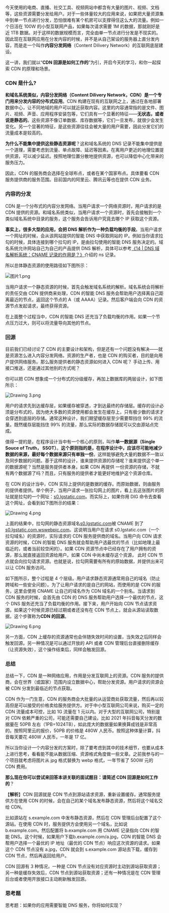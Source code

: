 <p data-nodeid="605" class="">今天使用的电商、直播、社交工具、视频网站中都含有大量的图片、视频、文档等，这些资源需要分发给用户。对于一些体量较大的应用来说，如果把大量资源集中到单一节点进行分发，恐怕很难有某个机房可以支撑得住这么大的流量。例如一个日活在 100W 的小型互联网产品，如果每次请求需要 1M 的数据，那就刚好是近 1TB 数据。对于这样的数据规模而言，完全由单一节点进行分发是不现实的。因此现在互联网应用在分发内容的时候，并不是从自己架设的服务器上直分发内容，而是走一个叫作<strong data-nodeid="646">内容分发网络</strong>（Content Dilivery Network）的互联网底层建设。</p>
<p data-nodeid="606">这一讲，我们就以“<strong data-nodeid="652">CDN 回源是如何工作的</strong>”为引，开启今天的学习，和你一起探索 CDN 的原理和场景。</p>
<h3 data-nodeid="607">CDN 是什么?</h3>
<p data-nodeid="608"><strong data-nodeid="662">和域名系统类似，内容分发网络（Content Dilivery Network，CDN）是一个专门用来分发内容的分布式应用</strong>。CDN 构建在现有的互联网之上，通过在各地部署数据中心，让不同地域的用户可以就近获取内容。这里的内容通常指的是文件、图片、视频、声音、应用程序安装包等，它们具有一个显著的特征——<strong data-nodeid="663">无状态，或者说是静态的</strong>。这些资源不像订单数据、库存数据等，它们一旦发布，就很少会发生变化。另一个显著的特征，是这些资源往往会被大量的用户需要，因此分发它们的流量成本是较高的。</p>
<p data-nodeid="609"><strong data-nodeid="668">为什么不能集中提供这些静态资源呢</strong>？这和域名系统的 DNS 记录不能集中提供是一个道理，需要考虑到流量、单点故障、延迟等因素。在离用户更近的地理位置提供资源，可以减少延迟。按照地理位置分散地提供资源，也可以降低中心化带来的服务压力。</p>
<p data-nodeid="610">因此，CDN 的服务商会选择在全球布点，或者在某个国家布点。具体要看 CDN 服务提供商的服务范围。目前国内的阿里云、腾讯云等也在提供 CDN 业务。</p>
<h3 data-nodeid="611">内容的分发</h3>
<p data-nodeid="612">CDN 是一个分布式的内容分发网络。当用户请求一个网络资源时，用户请求的是 CDN 提供的资源。和域名系统类似，当用户请求一个资源时，首先会接触到一个类似域名系统中目录的服务，这个服务会告诉用户究竟去哪个 IP 获取这个资源。</p>
<p data-nodeid="613"><strong data-nodeid="682">事实上，很多大型的应用，会把 DNS 解析作为一种负载均衡的手段</strong>。当用户请求一个网址的时候，会从该网站提供的智能 DNS 中获取网站的 IP。例如当你请求拉勾的时候，具体连接到哪个拉勾的 IP，是由拉勾使用的智能 DNS 服务决定的。域名系统允许网站自己为自己的产品提供 DNS 解析，具体可以参考<a href="https://kaiwu.lagou.com/course/courseInfo.htm?courseId=837#/detail/pc?id=7281&amp;fileGuid=xxQTRXtVcqtHK6j8" data-nodeid="680">《14 | DNS 域名解析系统：CNAME 记录的作用是？》</a>介绍的 ns 记录。</p>
<p data-nodeid="614">所以总体静态资源的使用路径如下图所示：</p>
<p data-nodeid="756" class="te-preview-highlight"><img src="https://s0.lgstatic.com/i/image6/M00/41/EE/CioPOWCvAPCAKWMAAAM_tmZAhpc658.png" alt="图片1.png" data-nodeid="759"></p>

<p data-nodeid="616">当用户请求一个静态资源的时候，首先会触发域名系统的解析。域名系统会将解析的责任交由 CDN 提供商来处理，CDN 的智能 DNS 服务会帮助用户选择离自己距离最近的节点，返回这个节点的 A（或 AAAA）记录。然后客户端会向 CDN 的资源节点发起请求，最终获得资源。</p>
<p data-nodeid="617">在上面整个过程当中，CDN 的智能 DNS 还充当了负载均衡的作用。如果一个节点压力过大，则可以将流量导向其他的节点。</p>
<h3 data-nodeid="618">回源</h3>
<p data-nodeid="619">目前我们已经讨论了 CDN 的主要设计和架构，但是还有一个问题没有解决——就是资源怎么进入内容分发网络。资源的生产者，也是 CDN 的购买者，目的是向用户提供网络服务。那么服务提供者的静态资源如何进入 CDN 呢？ 手动上传、用接口推送，还是通过其他别的方式呢？</p>
<p data-nodeid="620">你可以把 CDN 想象成一个分布式的分级缓存，再加上数据库的两层设计，如下图所示：</p>
<p data-nodeid="621"><img src="https://s0.lgstatic.com/i/image6/M00/41/91/CioPOWCsuKeAIBZBAAGS1a5eHTk676.png" alt="Drawing 3.png" data-nodeid="694"></p>
<p data-nodeid="622">用户的请求先到达缓存层，如果缓存被穿透，才到达最终的存储层。缓存的设计必须是分布式的，因为绝大多数的资源使用都会发生在缓存上，只有极少数的请求才会穿透到底层的存储。通常这种设计，我们期望缓存层至少需要帮挡住 99% 的流量。既然缓存层能挡住 99% 的流量，那么实际的数据存储就可以交由源站点完成。</p>
<p data-nodeid="623">值得一提的是，在程序设计当中有一个核心的原则，叫作<strong data-nodeid="705">单一数据源（Single Souce of Truth， SSOT）</strong>。<strong data-nodeid="706">这个原则指的是，在程序设计中，应该尽可能地减少数据的来源，最好每个数据来源只有单独一份</strong>。这样能够避免大量的数据不一致以及同步数据的问题。基于这样的设计，谁来提供资源的存储呢？谁来提供这个单一的数据源呢？当然是服务提供者本身。如果 CDN 再提供 一份资源的存储，不就有两个数据源了吗？而且，只有服务的提供者才能更好地维护这个资源仓库。</p>
<p data-nodeid="624">在 CDN 的设计当中，CDN 实际上提供的是数据的缓存。而原始数据，则由服务的提供者提供。举个例子，当用户请求一张拉勾网上的图片，看上去这张图片的网址就是拉勾的一个网址：<a href="http://s0.lgstatic.com?fileGuid=xxQTRXtVcqtHK6j8" data-nodeid="710">s0.lgstatic.com</a>。而实际上，如果你用 DIG 命令去查看这个网址，会看到如下图所示的结果：</p>
<p data-nodeid="625"><img src="https://s0.lgstatic.com/i/image6/M01/41/89/Cgp9HWCsuK6AFxN_AAUoFziC3xU348.png" alt="Drawing 4.png" data-nodeid="714"></p>
<p data-nodeid="626">上面的结果中，拉勾网的静态资源域名<a href="http://s0.lgstatic.com/?fileGuid=xxQTRXtVcqtHK6j8" data-nodeid="718">s0.lgstatic.com</a>被 CNAME 到了<a href="http://s0.lgstatic.com.wswebpic.com%E3%80%82%E8%BF%99%E8%AF%B4%E6%98%8E%E5%BD%93%E7%94%A8%E6%88%B7%E5%9C%A8%E8%AF%B7%E6%B1%82s0.lgstatic.com%EF%BC%88%E4%B8%80%E4%B8%AA%E6%8B%89%E5%8B%BE%E5%9F%9F%E5%90%8D%EF%BC%89%E7%9A%84%E8%B5%84%E6%BA%90%E6%97%B6%EF%BC%8C%E5%AE%9E%E9%99%85%E8%AF%B7%E6%B1%82%E7%9A%84CDN%E6%9C%8D%E5%8A%A1%E6%8F%90%E4%BE%9B%E5%95%86%E7%9A%84%E5%9F%9F%E5%90%8D%E3%80%82?fileGuid=xxQTRXtVcqtHK6j8" data-nodeid="722">s0.lgstatic.com.wswebpic.com</a>。这说明当用户在请求 s0.lgstatic.com（一个拉勾域名）的资源时，实际请求的 CDN 服务提供商的域名。当用户向 CDN 请求资源的时候，CDN 的智能 DNS 服务就会帮助用户选最优的节点（比如地理上最临近的，或者当前较空闲的）。如果 CDN 资源节点中已经存在了用户拥有的资源，那么就直接返回资源给用户。如果 CDN 中尚未缓存这个资源， 此时 CDN 节点就会向拉勾请求资源。也就是说，拉勾网需要有所有的原始数据，并提供出来可以让 CDN 服务访问。</p>
<p data-nodeid="627">如下图所示，整个过程是 4 个层级。用户请求静态资源通常用自己的域名（防止跨域和一些安全问题）。为了让用户请求的是自己的网站，而使用的是 CDN 的服务，这里会使用 CNAME 让自己的域名作为 CDN 域名的一个别名。当请求到 CDN 服务的时候，会首先由 CDN 的 DNS 服务帮助用户选择一个最优的节点，这个 DNS 服务还充当了负载均衡的作用。接下来，用户开始向 CDN 节点请求资源。如果这个时候资源已经过期或者还没有在 CDN 节点上，就会从源站读取数据，这个步骤称为<strong data-nodeid="729">CDN 的回源</strong>。</p>
<p data-nodeid="628"><img src="https://s0.lgstatic.com/i/image6/M01/41/89/Cgp9HWCsuLeABoBAAAJfmJcMOc0952.png" alt="Drawing 6.png" data-nodeid="732"></p>
<p data-nodeid="629">另一方面，CDN 上缓存的资源通常也会伴随失效时间的设置，当失效之后同样会触发回源。另一种情况是可以通过开放的 API 或者 CDN 管理后台直接删除缓存（让资源失效），这个操作结束后，同样会触发回源。</p>
<h3 data-nodeid="630">总结</h3>
<p data-nodeid="631">总结一下，CDN 是一种网络应用，作用是分发互联网上的资源。CDN 服务的提供商，会在世界（或国家）范围内设立数据中心，帮助分发资源。用户请求的资源会被 CDN 分发到最临近的节点获取。</p>
<p data-nodeid="632">CDN 作为一门生意，CDN 的服务商会大批量的从运营商处获取流量，然后再以较高但是可以接受的价格卖给服务提供方。对于中小型互联网公司来说，购买一定的 CDN 流量成本可控，比如 1G 流量在 1 元以内。对于大型的互联网公司，特别是对 CDN 依赖严重的公司，可能还需要自己建设。比如 2021 年抖音每天分发的数据量在 50PB 左右（1PB=1024TB），如此庞大的数据量如果换算成钱是非常高的。按照阿里云的报价，50PB 的价格是 480W 人民币。按照这种体量计算，抖音每天要花 480W 人民币，一年是 17 亿。</p>
<p data-nodeid="633">所以当你设计一个内容分发的方案时，除了要考虑到其中的技术细节，也要从成本上进行思考，看看能不能从数据压缩、资源格式角度做一些文章。之前我参与的一个项目就考虑将图片从 jpg 格式替换为 webp 格式，一年节省了 500W 元的 CDN 费用。</p>
<p data-nodeid="634"><strong data-nodeid="742">那么现在你可以尝试来回答本讲关联的面试题目：请简述 CDN 回源是如何工作的</strong>？</p>
<p data-nodeid="635">【<strong data-nodeid="748">解析</strong>】CDN 回源就是 CDN 节点到源站请求资源，重新设置缓存。通常服务提供方在使用 CDN 的时候，会在自己的某个域名发布静态资源，然后将这个域名交给 CDN。</p>
<p data-nodeid="636">比如源站在 s.example.com 中发布静态资源，然后在 CDN 管理后台配置了这个源站。在使用 CDN 时，服务提供方会使用另一个域名，比如说 b.example.com。然后配置将 b.example.com 用 CNAME 记录指向 CDN 的智能 DNS。这个时候，如果用户下载b.example.com/a.jpg，CDN 的智能 DNS 会帮用户选择一个最优的 IP 地址（最优的 CDN 节点）响应这次资源的请求。如果这个 CDN 节点没有 a.jpg，CDN 就会到 s.example.com 源站去下载，缓存到 CDN 节点，然后再返回给用户。</p>
<p data-nodeid="637">CDN 回源有 3 种情况，一种是 CDN 节点没有对应资源时主动到源站获取资源；另一种是缓存失效后，CDN 节点到源站获取资源；还有一种情况是在 CDN 管理后台或者使用开放接口主动刷新触发回源。</p>
<h3 data-nodeid="638">思考题</h3>
<p data-nodeid="639">思考题：如果你的应用需要智能 DNS 服务，你将如何实现？</p>

